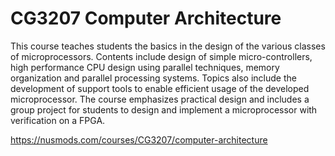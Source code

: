 # CG3207 Computer Architecture

This course teaches students the basics in the design of the various classes of microprocessors. Contents include design of simple micro-controllers, high performance CPU design using parallel techniques, memory organization and parallel processing systems. Topics also include the development of support tools to enable efficient usage of the developed microprocessor. The course emphasizes practical design and includes a group project for students to design and implement a microprocessor with verification on a FPGA.

https://nusmods.com/courses/CG3207/computer-architecture